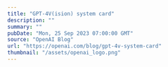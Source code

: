 ```yaml
---
title: "GPT-4V(ision) system card"
description: ""
summary: ""
pubDate: "Mon, 25 Sep 2023 07:00:00 GMT"
source: "OpenAI Blog"
url: "https://openai.com/blog/gpt-4v-system-card"
thumbnail: "/assets/openai_logo.png"
---
```


